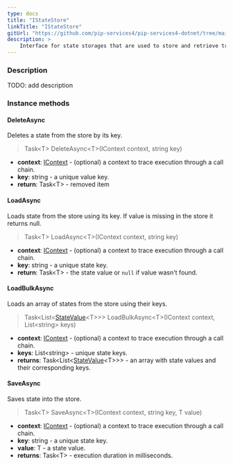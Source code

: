```yaml
---
type: docs
title: "IStateStore"
linkTitle: "IStateStore"
gitUrl: "https://github.com/pip-services4/pip-services4-dotnet/tree/main/pip-services4-logic-dotnet"
description: >
    Interface for state storages that are used to store and retrieve transaction states.
---
```


### Description

TODO: add description

### Instance methods

#### DeleteAsync
Deletes a state from the store by its key.

> Task\<T\> DeleteAsync\<T\>(IContext context, string key)

- **context**: [IContext](../../../components/context/icontext) - (optional) a context to trace execution through a call chain.
- **key**: string - a unique value key.
- **return**: Task\<T\> - removed item


#### LoadAsync
Loads state from the store using its key.
If value is missing in the store it returns null.

> Task\<T\> LoadAsync\<T\>(IContext context, string key)

- **context**: [IContext](../../../components/context/icontext) - (optional) a context to trace execution through a call chain.
- **key**: string - a unique state key.
- **return**: Task\<T\> - the state value or `null` if value wasn't found.


#### LoadBulkAsync
Loads an array of states from the store using their keys.

> Task\<List\<[StateValue](../state_value)\<T\>\>\> LoadBulkAsync\<T\>(IContext context, List\<string\> keys)

- **context**: [IContext](../../../components/context/icontext) - (optional) a context to trace execution through a call chain.
- **keys**: List\<string\> - unique state keys.
- **returns**: Task\<List\<[StateValue](../state_value)\<T\>\>\> - an array with state values and their corresponding keys.


#### SaveAsync
Saves state into the store.

> Task\<T\> SaveAsync\<T\>(IContext context, string key, T value)

- **context**: [IContext](../../../components/context/icontext) - (optional) a context to trace execution through a call chain.
- **key**: string - a unique state key.
- **value**: T - a state value.
- **returns**: Task\<T\> - execution duration in milliseconds.
